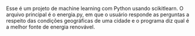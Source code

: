 Esse é um projeto de machine learning com Python usando scikitlearn.
O arquivo principal é o energia.py, em que o usuário responde as perguntas a respeito das condições geográficas de uma cidade e o programa diz qual é a melhor fonte de energia renovável.
